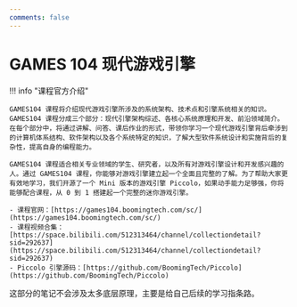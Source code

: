 ```yaml
---
comments: false
---
```


# GAMES 104 现代游戏引擎

!!! info "课程官方介绍"

    GAMES104 课程将介绍现代游戏引擎所涉及的系统架构、技术点和引擎系统相关的知识。GAMES104 课程分成三个部分：现代引擎架构综述、各核心系统原理和开发、前沿领域简介。在每个部分中，将通过讲解、问答、课后作业的形式，带领你学习一个现代游戏引擎背后牵涉到的计算机体系结构、软件架构以及各个系统特定的知识，了解大型软件系统设计和实施背后的复杂性，提高自身的编程能力。

    GAMES104 课程适合相关专业领域的学生、研究者，以及所有对游戏引擎设计和开发感兴趣的人。通过 GAMES104 课程，你能够对游戏引擎建立起一个全面且完整的了解。为了帮助大家更有效地学习，我们开源了一个 Mini 版本的游戏引擎 Piccolo，如果动手能力足够强，你将能够配合课程，从 0 到 1 搭建起一个完整的迷你游戏引擎。

    - 课程官网：[https://games104.boomingtech.com/sc/](https://games104.boomingtech.com/sc/)
    - 课程视频合集：[https://space.bilibili.com/512313464/channel/collectiondetail?sid=292637](https://space.bilibili.com/512313464/channel/collectiondetail?sid=292637)
    - Piccolo 引擎源码：[https://github.com/BoomingTech/Piccolo](https://github.com/BoomingTech/Piccolo)

这部分的笔记不会涉及太多底层原理，主要是给自己后续的学习指条路。
